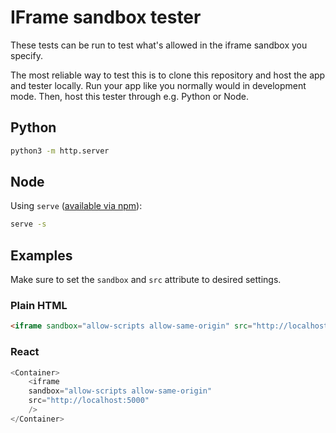 # IFrame sandbox tester

These tests can be run to test what's allowed in the iframe sandbox you specify.

The most reliable way to test this is to clone this repository and host the app and tester locally. Run your app like you normally would in development mode. Then, host this tester through e.g. Python or Node.

## Python
```bash
python3 -m http.server
```

## Node
Using `serve` ([available via npm](https://www.npmjs.com/package/serve)):

```bash
serve -s
```

## Examples

Make sure to set the `sandbox` and `src` attribute to desired settings.

### Plain HTML

```html
<iframe sandbox="allow-scripts allow-same-origin" src="http://localhost:5000"></iframe>
```

### React
```javascript
<Container>
    <iframe
    sandbox="allow-scripts allow-same-origin"
    src="http://localhost:5000"
    />
</Container>
```